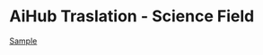 # AiHub Traslation - Science Field
 
[Sample](../sample/aihub_koen_sci.txt)
 
<!-- MARKDOWN-AUTO-DOCS:START (CODE:src=../../../ekorpkit/resources/corpora/aihub_koen_sci.yaml) --> 
<!-- MARKDOWN-AUTO-DOCS:END -->
